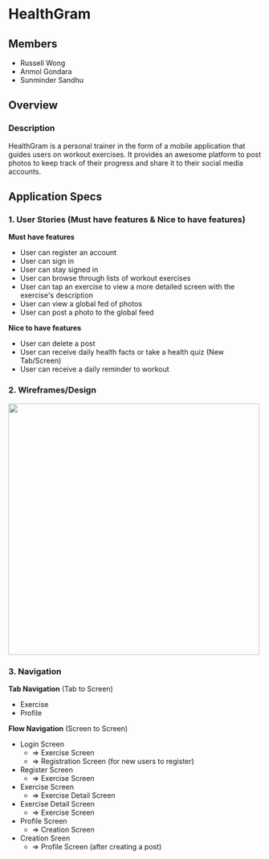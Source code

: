 # HealthGram

## Members
- Russell Wong
- Anmol Gondara
- Sunminder Sandhu

## Overview
### Description
HealthGram is a personal trainer in the form of a mobile application that guides users on workout exercises. It provides an awesome platform to post photos to keep track of their progress and share it to their social media accounts.

## Application Specs

### 1. User Stories (Must have features & Nice to have features)

**Must have features**
- User can register an account
- User can sign in
- User can stay signed in
- User can browse through lists of workout exercises
- User can tap an exercise to view a more detailed screen with the exercise's description
- User can view a global fed of photos
- User can post a photo to the global feed

**Nice to have features**
- User can delete a post
- User can receive daily health facts or take a health quiz (New Tab/Screen)
- User can receive a daily reminder to workout

### 2. Wireframes/Design

<img src="https://i.imgur.com/F4Nfp1n.jpg" width=500>

### 3. Navigation

**Tab Navigation** (Tab to Screen)

* Exercise
* Profile

**Flow Navigation** (Screen to Screen)

* Login Screen
   * => Exercise Screen
   * => Registration Screen (for new users to register)
* Register Screen
   * => Exercise Screen
* Exercise Screen
   * => Exercise Detail Screen
* Exercise Detail Screen
   * => Exercise Screen
* Profile Screen
   * => Creation Screen
* Creation Sreen
   * => Profile Screen (after creating a post)
   
